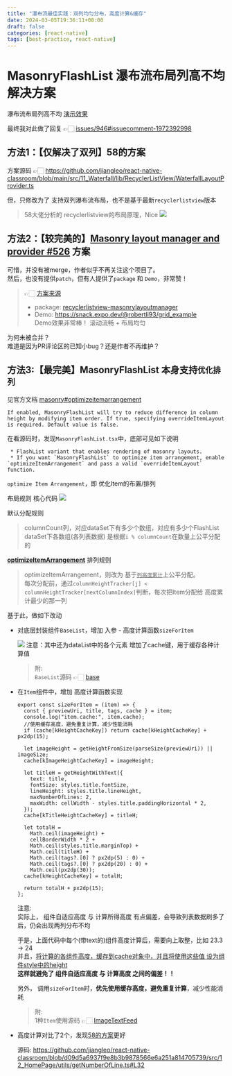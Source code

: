 ```yaml
---
title: "瀑布流最佳实践：双列均匀分布，高度计算&缓存"
date: 2024-03-05T19:36:11+08:00
draft: false
categories: [react-native]
tags: [best-practice, react-native]
---
```


# MasonryFlashList 瀑布流布局列高不均 解决方案

瀑布流布局列高不均 [演示效果](https://github.com/Shopify/flash-list/issues/946#issue-1985047991)

最终我对此做了回复 👉🏻 [issues/946#issuecomment-1972392998](https://github.com/Shopify/flash-list/issues/946#issuecomment-1972392998)


## 方法1：【仅解决了双列】58的方案  
方案源码 👉🏻 https://github.com/jiangleo/react-native-classroom/blob/main/src/11_Waterfall/lib/RecyclerListView/WaterfallLayoutProvider.ts

但，只修改为了 支持双列瀑布流布局，也不是基于最新`recyclerlistview`版本

> 58大佬分析的 recyclerlistview的布局原理，Nice
> ![](media/17091118627441/17091213783869.jpg)


## 方法2：【较完美的】[Masonry layout manager and provider #526](https://github.com/Flipkart/recyclerlistview/pull/526) 方案  

可惜，并没有被merge，作者似乎不再关注这个项目了。  
然后，也没有提供`patch`，但有人提供了`package` 和 `Demo`，非常赞！  

> 👉🏻 [方案来源](https://github.com/Flipkart/recyclerlistview/pull/526#issuecomment-1012718981)  
>
>* package: [recyclerlistview-masonrylayoutmanager](https://snyk.io/advisor/npm-package/recyclerlistview-masonrylayoutmanager)
>* Demo: https://snack.expo.dev/@robertli93/grid_example  
Demo效果非常棒！ 滚动流畅 + 布局均匀  

为何未被合并？  
难道是因为PR评论区的已知小bug？还是作者不再维护？


## 方法3:【最完美】MasonryFlashList 本身支持`优化排列`  

见官方文档 [masonry#optimizeitemarrangement](https://shopify.github.io/flash-list/docs/guides/masonry#optimizeitemarrangement)
```
If enabled, MasonryFlashList will try to reduce difference in column height by modifying item order. If true, specifying overrideItemLayout is required. Default value is false.
```

在看源码时，发现`MasonryFlashList.tsx`中，底部可见如下说明
```
 * FlashList variant that enables rendering of masonry layouts.
 * If you want `MasonryFlashList` to optimize item arrangement, enable `optimizeItemArrangement` and pass a valid `overrideItemLayout` function.
```
`optimize Item Arrangement`，即 优化Item的布置/排列

布局规则 核心代码
![](media/17091118627441/17091955879019.jpg)

默认分配规则
> columnCount列，对应dataSet下有多少个数组，对应有多少个FlashList  
> dataSet下各数组(各列表数据) 是根据`i % columnCount`在数量上公平分配的

<u>**optimizeItemArrangement**</u> 排列规则
> optimizeItemArrangement，则改为 基于<u>`列高度累计`</u>上公平分配。  
> 每次分配前，通过`columnHeightTracker[j] < columnHeightTracker[nextColumnIndex]`判断，每次把Item分配给 高度累计最少的那一列


基于此，做如下改动

* 对底层封装组件`BaseList`，增加 入参 - 高度计算函数`sizeForItem`  
    
    ![](media/17091118627441/17096391792658.jpg)
    注意：其中还为dataList中的各个元素 增加了cache键，用于缓存各种计算值
    > 附:   
    > `BaseList`源码 👉🏻 [base](media/17091118627441/base.js)


* 在`Item`组件中，增加 高度计算函数实现  

    ```
    export const sizeForItem = (item) => {
      const { previewUri, title, tags, cache } = item;
      console.log("item.cache:", item.cache);
      //使用缓存高度，避免重复计算，减少性能消耗
      if (cache[kHeightCacheKey]) return cache[kHeightCacheKey] + px2dp(15);
    
      let imageHeight = getHeightFromSize(parseSize(previewUri)) || imageSize;
      cache[kImageHeightCacheKey] = imageHeight;
    
      let titleH = getHeightWithText({
        text: title,
        fontSize: styles.title.fontSize,
        lineHeight: styles.title.lineHeight,
        maxNumberOfLines: 2,
        maxWidth: cellWidth - styles.title.paddingHorizontal * 2,
      });
      cache[kTitleHeightCacheKey] = titleH;
    
      let totalH =
        Math.ceil(imageHeight) +
        cellBorderWidth * 2 +
        Math.ceil(styles.title.marginTop) +
        Math.ceil(titleH) +
        Math.ceil(tags?.[0] ? px2dp(5) : 0) +
        Math.ceil(tags?.[0] ? px2dp(20) : 0) +
        Math.ceil(px2dp(30));
      cache[kHeightCacheKey] = totalH;
    
      return totalH + px2dp(15);
    };
    ```
    注意:   
    实际上， 组件自适应高度 与 计算所得高度 有点偏差，会导致列表数据刷多了后，仍会出现两列分布不均  
    
    于是，上面代码中每个(带text的)组件高度计算后，需要向上取整，比如 23.3 -> 24  
    并且，<u>将计算的各组件高度，缓存到cache对象中，并且将使用这些值 设为组件style中的height</u>  
    **这样就避免了 组件自适应高度 与 计算高度 之间的偏差！！**
    
    另外， 调用`sizeForItem`时，**优先使用缓存高度，避免重复计算**，减少性能消耗
    
    > 附:   
    > 1种`Item`使用源码 👉🏻 [ImageTextFeed](media/17091118627441/ImageTextFeed.js)
    
* 高度计算对比了2个，发现[58的方案](https://mp.weixin.qq.com/s/kN4MxfEkvICq3JneUvM56w)更好  

    源码: https://github.com/jiangleo/react-native-classroom/blob/d09d5a6937f9e8b3b9878566e6a251a814705739/src/12_HomePage/utils/getNumberOfLine.ts#L32

